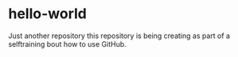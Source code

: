 # hello-world
Just another repository
this repository is being creating as part of a selftraining bout how to use GitHub.
